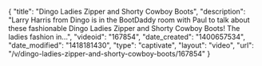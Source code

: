 {
    "title": "Dingo Ladies Zipper and Shorty Cowboy Boots",
    "description": "Larry Harris from Dingo is in the BootDaddy room with Paul to talk about these fashionable Dingo Ladies Zipper and Shorty Cowboy Boots! The ladies fashion in...",
    "videoid": "167854",
    "date_created": "1400657534",
    "date_modified": "1418181430",
    "type": "captivate",
    "layout": "video",
    "url": "\/v\/dingo-ladies-zipper-and-shorty-cowboy-boots\/167854"
}